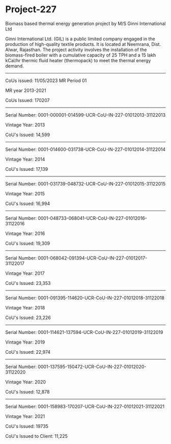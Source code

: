 # Project-227
Biomass based thermal energy generation project by M/S Ginni International Ltd

Ginni International Ltd. (GIL) is a public limited company engaged in the production of high-quality textile products. It is located at Neemrana, Dist. Alwar, Rajasthan. The project activity involves the installation of the biomass-fired boiler with a cumulative capacity of 25 TPH and a 15 lakh kCal/hr thermic fluid heater (thermopack) to meet the thermal energy demand.

______
CoUs issued: 11/05/2023
MR Period 01

MR year 2013-2021

CoUs Issued: 170207
______________

Serial Number: 0001-000001-014599-UCR-CoU-IN-227-01012013-31122013

Vintage Year: 2013

CoU's Issued: 14,599
_______________
Serial Number: 0001-014600-031738-UCR-CoU-IN-227-01012014-31122014

Vintage Year: 2014

CoU's Issued: 17,139
_______________
Serial Number: 0001-031739-048732-UCR-CoU-IN-227-01012015-31122015

Vintage Year: 2015

CoU's Issued: 16,994
____________
Serial Number: 0001-048733-068041-UCR-CoU-IN-227-01012016-31122016

Vintage Year: 2016

CoU's Issued: 19,309
________
Serial Number: 0001-068042-091394-UCR-CoU-IN-227-01012017-31122017

Vintage Year: 2017

CoU's Issued: 23,353
_____
Serial Number: 0001-091395-114620-UCR-CoU-IN-227-01012018-31122018

Vintage Year: 2018

CoU's Issued: 23,226
___________
Serial Number: 0001-114621-137594-UCR-CoU-IN-227-01012019-31122019

Vintage Year: 2019

CoU's Issued: 22,974
_________
Serial Number: 0001-137595-150472-UCR-CoU-IN-227-01012020-31122020

Vintage Year: 2020

CoU's Issued: 12,878
____________
Serial Number: 0001-158983-170207-UCR-CoU-IN-227-01012021-31122021

Vintage Year: 2021

CoU's Issued: 19735

CoU's Issued to Client: 11,225
